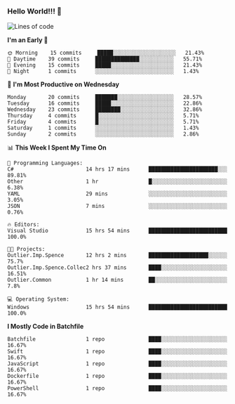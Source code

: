 ### Hello World!!! 👋

<!--
**kekotek/kekotek** is a ✨ _special_ ✨ repository because its `README.md` (this file) appears on your GitHub profile.

Here are some ideas to get you started:

- 🔭 I’m currently working on ...
- 🌱 I’m currently learning ...
- 👯 I’m looking to collaborate on ...
- 🤔 I’m looking for help with ...
- 💬 Ask me about ...
- 📫 How to reach me: ...
- 😄 Pronouns: ...
- ⚡ Fun fact: ...
-->

<!--START_SECTION:waka-->
![Lines of code](https://img.shields.io/badge/From%20Hello%20World%20I%27ve%20Written-18753%20lines%20of%20code-blue)

**I'm an Early 🐤** 

```text
🌞 Morning    15 commits     █████░░░░░░░░░░░░░░░░░░░░   21.43% 
🌆 Daytime    39 commits     ██████████████░░░░░░░░░░░   55.71% 
🌃 Evening    15 commits     █████░░░░░░░░░░░░░░░░░░░░   21.43% 
🌙 Night      1 commits      ░░░░░░░░░░░░░░░░░░░░░░░░░   1.43%

```
📅 **I'm Most Productive on Wednesday** 

```text
Monday       20 commits     ███████░░░░░░░░░░░░░░░░░░   28.57% 
Tuesday      16 commits     █████░░░░░░░░░░░░░░░░░░░░   22.86% 
Wednesday    23 commits     ████████░░░░░░░░░░░░░░░░░   32.86% 
Thursday     4 commits      █░░░░░░░░░░░░░░░░░░░░░░░░   5.71% 
Friday       4 commits      █░░░░░░░░░░░░░░░░░░░░░░░░   5.71% 
Saturday     1 commits      ░░░░░░░░░░░░░░░░░░░░░░░░░   1.43% 
Sunday       2 commits      ░░░░░░░░░░░░░░░░░░░░░░░░░   2.86%

```


📊 **This Week I Spent My Time On** 

```text
💬 Programming Languages: 
C#                       14 hrs 17 mins      ██████████████████████░░░   89.81% 
Other                    1 hr                █░░░░░░░░░░░░░░░░░░░░░░░░   6.38% 
YAML                     29 mins             ░░░░░░░░░░░░░░░░░░░░░░░░░   3.05% 
JSON                     7 mins              ░░░░░░░░░░░░░░░░░░░░░░░░░   0.76%

🔥 Editors: 
Visual Studio            15 hrs 54 mins      █████████████████████████   100.0%

🐱‍💻 Projects: 
Outlier.Imp.Spence       12 hrs 2 mins       ███████████████████░░░░░░   75.7% 
Outlier.Imp.Spence.Collec2 hrs 37 mins       ████░░░░░░░░░░░░░░░░░░░░░   16.51% 
Outlier.Common           1 hr 14 mins        ██░░░░░░░░░░░░░░░░░░░░░░░   7.8%

💻 Operating System: 
Windows                  15 hrs 54 mins      █████████████████████████   100.0%

```

**I Mostly Code in Batchfile** 

```text
Batchfile                1 repo              ████░░░░░░░░░░░░░░░░░░░░░   16.67% 
Swift                    1 repo              ████░░░░░░░░░░░░░░░░░░░░░   16.67% 
JavaScript               1 repo              ████░░░░░░░░░░░░░░░░░░░░░   16.67% 
Dockerfile               1 repo              ████░░░░░░░░░░░░░░░░░░░░░   16.67% 
PowerShell               1 repo              ████░░░░░░░░░░░░░░░░░░░░░   16.67%

```



<!--END_SECTION:waka-->
